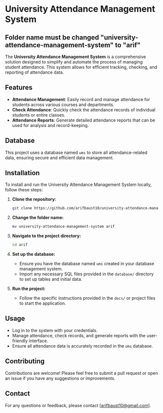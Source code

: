 # University Attendance Management System
## Folder name must be changed "university-attendance-management-system" to "arif"

The **University Attendance Management System** is a comprehensive solution designed to simplify and automate the process of managing student attendance. This system allows for efficient tracking, checking, and reporting of attendance data.

## Features

- **Attendance Management**: Easily record and manage attendance for students across various courses and departments.
- **Check Attendance**: Quickly check the attendance records of individual students or entire classes.
- **Attendance Reports**: Generate detailed attendance reports that can be used for analysis and record-keeping.

## Database

This project uses a database named `ums` to store all attendance-related data, ensuring secure and efficient data management.

## Installation

To install and run the University Attendance Management System locally, follow these steps:

1. **Clone the repository:**
    ```bash
    git clone https://github.com/arifbaust10/university-attendance-management-system.git
    ```
1. **Change the folder name:**
    ```bash
    mv university-attendance-management-system arif
    ```
2. **Navigate to the project directory:**
    ```bash
    cd arif
    ```
3. **Set up the database:**
    - Ensure you have the database named `ums` created in your database management system.
    - Import any necessary SQL files provided in the `database/` directory to set up tables and initial data.

4. **Run the project:**
    - Follow the specific instructions provided in the `docs/` or project files to start the application.

## Usage

- Log in to the system with your credentials.
- Manage attendance, check records, and generate reports with the user-friendly interface.
- Ensure all attendance data is accurately recorded in the `ums` database.

## Contributing

Contributions are welcome! Please feel free to submit a pull request or open an issue if you have any suggestions or improvements.


## Contact

For any questions or feedback, please contact [arifbaust10@gmail.com].

